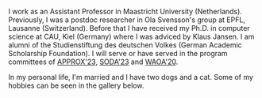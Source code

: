 I work as an Assistant Professor in Maastricht University (Netherlands).
Previously, I was a postdoc researcher in Ola Svensson's group at EPFL, Lausanne (Switzerland).
Before that I have received my Ph.D. in computer science at CAU, Kiel (Germany) where I was
adviced by Klaus Jansen. I am alumni of the Studienstiftung des deutschen Volkes (German Academic Scholarship Foundation).
I will serve or have served in the program committees of [APPROX'23](https://approxconference.wordpress.com/), [SODA'23](https://www.siam.org/conferences/cm/conference/soda23) and [WAOA'20](http://algo2020.di.unipi.it/WAOA2020/).

In my personal life, I'm married and I have two dogs and a cat. Some of my hobbies can be seen in the gallery below.
